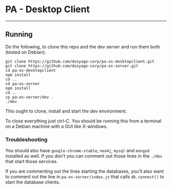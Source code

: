 # PA - Desktop Client

***

## Running

Do the following, to clone this repo and the dev server and run them both (tested on Debian):

```
git clone https://github.com/dosyago-corp/pa-os-desktopclient.git
git clone https://github.com/dosyago-corp/pa-os-server.git
cd pa-os-desktopclient
npm install 
cd ..
cd pa-os-server
npm install
cd ..
cp pa-os-server/dev .
./dev
```

This ought to clone, install and start the dev environment.

To close everything just ctrl-C. You should be running this from a terminal on a Debian machine with a GUI like X-windows. 

### Troubleshooting 

You should also have `google-chrome-stable`, `neo4j`, `mysql`  and `mongod` installed as well. If you don't you can comment out those lines in the `./dev` that start those services. 

If you are commenting out the lines starting the databases, you'll also want to comment out the line in `pa-os-server/index.js` that calls `db.connect()` to start the database clients. 



